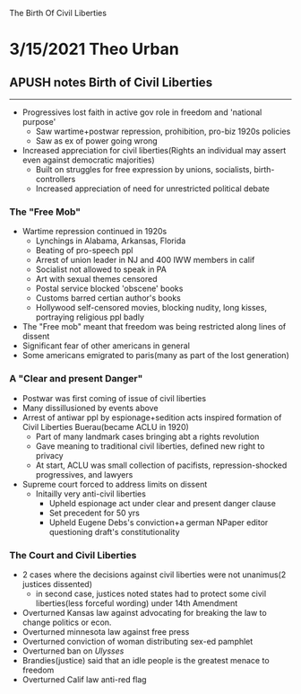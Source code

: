 The Birth Of Civil Liberties

# 3/15/2021 Theo Urban
## APUSH notes Birth of Civil Liberties
***
 - Progressives lost faith in active gov role in freedom and 'national purpose'
	 - Saw wartime+postwar repression, prohibition, pro-biz 1920s policies
	 - Saw as ex of power going wrong
 - Increased appreciation for civil liberties(Rights an individual may assert even against democratic majorities)
	 - Built on struggles for free expression by unions, socialists, birth-controllers
	 - Increased appreciation of need for unrestricted political debate

### The "Free Mob"
 - Wartime repression continued in 1920s
	 - Lynchings in Alabama, Arkansas, Florida
	 - Beating of pro-speech ppl
	 - Arrest of union leader in NJ and 400 IWW members in calif
	 - Socialist not allowed to speak in PA
	 - Art with sexual themes censored
	 - Postal service blocked 'obscene' books
	 - Customs barred certian author's books
	 - Hollywood self-censored movies, blocking nudity, long kisses, portraying religious ppl badly
 - The "Free mob" meant that freedom was being restricted along lines of dissent
 - Significant fear of other americans in general
 - Some americans emigrated to paris(many as part of the lost generation)

### A "Clear and present Danger"
 - Postwar was first coming of issue of civil liberties
 - Many dissillusioned by events above
 - Arrest of antiwar ppl by espionage+sedition acts inspired formation of Civil Liberties Buerau(became ACLU in 1920)
	 - Part of many landmark cases bringing abt a rights revolution
	 - Gave meaning to traditional civil liberties, defined new right to privacy
	 - At start, ACLU was small collection of pacifists, repression-shocked progressives, and lawyers
 - Supreme court forced to address limits on dissent
	 - Initailly very anti-civil liberties
		 - Upheld espionage act under clear and present danger clause
		 - Set precedent for 50 yrs
		 - Upheld Eugene Debs's conviction+a german NPaper editor questioning draft's constitutionality

### The Court and Civil Liberties
 - 2 cases where the decisions against civil liberties were not unanimus(2 justices dissented)
	 - in second case, justices noted states had to protect some civil liberties(less forceful wording) under 14th Amendment
 - Overturned Kansas law against advocating for breaking the law to change politics or econ.
 - Overturned minnesota law against free press
 - Overturned conviction of woman distributing sex-ed pamphlet
 - Overturned ban on *Ulysses*
 - Brandies(justice) said that an idle people is the greatest menace to freedom
 - Overturned Calif law anti-red flag